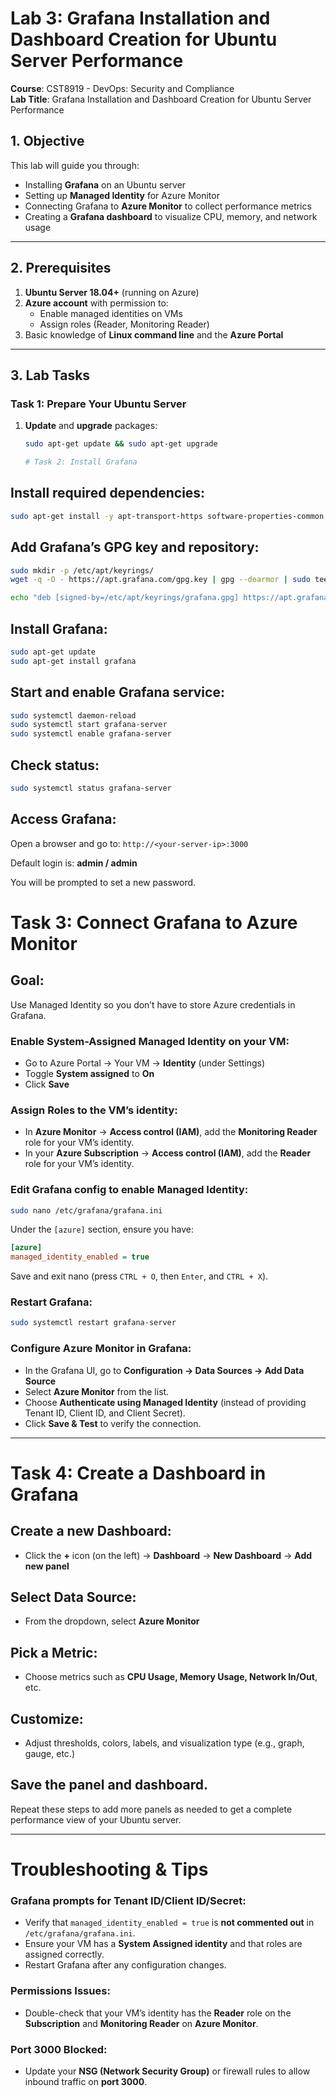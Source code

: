 # Lab 3: Grafana Installation and Dashboard Creation for Ubuntu Server Performance

**Course**: CST8919 - DevOps: Security and Compliance  
**Lab Title**: Grafana Installation and Dashboard Creation for Ubuntu Server Performance  

## 1. Objective

This lab will guide you through:
- Installing **Grafana** on an Ubuntu server
- Setting up **Managed Identity** for Azure Monitor
- Connecting Grafana to **Azure Monitor** to collect performance metrics
- Creating a **Grafana dashboard** to visualize CPU, memory, and network usage

---

## 2. Prerequisites

1. **Ubuntu Server 18.04+** (running on Azure)
2. **Azure account** with permission to:
   - Enable managed identities on VMs
   - Assign roles (Reader, Monitoring Reader)
3. Basic knowledge of **Linux command line** and the **Azure Portal**

---

## 3. Lab Tasks

### Task 1: Prepare Your Ubuntu Server

1. **Update** and **upgrade** packages:
   ```bash
   sudo apt-get update && sudo apt-get upgrade

   # Task 2: Install Grafana

## Install required dependencies:
```bash
sudo apt-get install -y apt-transport-https software-properties-common wget
```

## Add Grafana’s GPG key and repository:
```bash
sudo mkdir -p /etc/apt/keyrings/
wget -q -O - https://apt.grafana.com/gpg.key | gpg --dearmor | sudo tee /etc/apt/keyrings/grafana.gpg > /dev/null

echo "deb [signed-by=/etc/apt/keyrings/grafana.gpg] https://apt.grafana.com stable main" | sudo tee -a /etc/apt/sources.list.d/grafana.list
```

## Install Grafana:
```bash
sudo apt-get update
sudo apt-get install grafana
```

## Start and enable Grafana service:
```bash
sudo systemctl daemon-reload
sudo systemctl start grafana-server
sudo systemctl enable grafana-server
```

## Check status:
```bash
sudo systemctl status grafana-server
```

## Access Grafana:
Open a browser and go to: `http://<your-server-ip>:3000`

Default login is: **admin / admin**

You will be prompted to set a new password.
# Task 3: Connect Grafana to Azure Monitor

## Goal:
Use Managed Identity so you don’t have to store Azure credentials in Grafana.

### Enable System-Assigned Managed Identity on your VM:
- Go to Azure Portal → Your VM → **Identity** (under Settings)
- Toggle **System assigned** to **On**
- Click **Save**

### Assign Roles to the VM’s identity:
- In **Azure Monitor** → **Access control (IAM)**, add the **Monitoring Reader** role for your VM’s identity.
- In your **Azure Subscription** → **Access control (IAM)**, add the **Reader** role for your VM’s identity.

### Edit Grafana config to enable Managed Identity:
```bash
sudo nano /etc/grafana/grafana.ini
```

Under the `[azure]` section, ensure you have:
```ini
[azure]
managed_identity_enabled = true
```

Save and exit nano (press `CTRL + O`, then `Enter`, and `CTRL + X`).

### Restart Grafana:
```bash
sudo systemctl restart grafana-server
```

### Configure Azure Monitor in Grafana:
- In the Grafana UI, go to **Configuration → Data Sources → Add Data Source**
- Select **Azure Monitor** from the list.
- Choose **Authenticate using Managed Identity** (instead of providing Tenant ID, Client ID, and Client Secret).
- Click **Save & Test** to verify the connection.

---

# Task 4: Create a Dashboard in Grafana

## Create a new Dashboard:
- Click the **+** icon (on the left) → **Dashboard** → **New Dashboard** → **Add new panel**

## Select Data Source:
- From the dropdown, select **Azure Monitor**

## Pick a Metric:
- Choose metrics such as **CPU Usage, Memory Usage, Network In/Out**, etc.

## Customize:
- Adjust thresholds, colors, labels, and visualization type (e.g., graph, gauge, etc.)

## Save the panel and dashboard.
Repeat these steps to add more panels as needed to get a complete performance view of your Ubuntu server.

---

# Troubleshooting & Tips

### Grafana prompts for Tenant ID/Client ID/Secret:
- Verify that `managed_identity_enabled = true` is **not commented out** in `/etc/grafana/grafana.ini`.
- Ensure your VM has a **System Assigned identity** and that roles are assigned correctly.
- Restart Grafana after any configuration changes.

### Permissions Issues:
- Double-check that your VM’s identity has the **Reader** role on the **Subscription** and **Monitoring Reader** on **Azure Monitor**.

### Port 3000 Blocked:
- Update your **NSG (Network Security Group)** or firewall rules to allow inbound traffic on **port 3000**.

